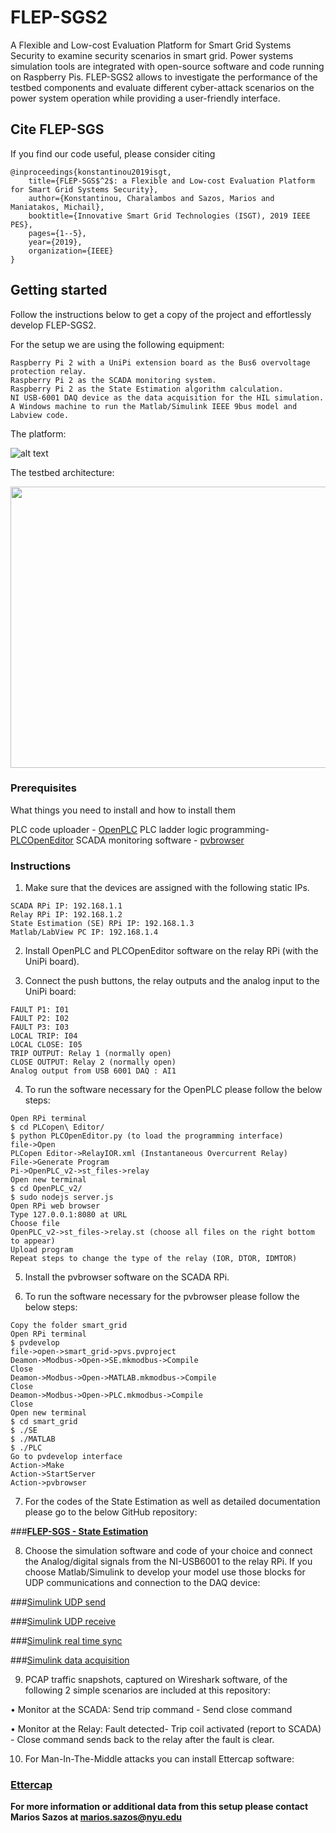 # FLEP-SGS2
A Flexible and Low-cost Evaluation Platform for Smart Grid Systems Security to examine security scenarios in smart
grid. Power systems simulation tools are integrated with open-source software and code running on Raspberry Pis. FLEP-SGS2
allows to investigate the performance of the testbed components and evaluate different cyber-attack scenarios on the power system operation while providing a user-friendly interface.

## Cite FLEP-SGS
If you find our code useful, please consider citing
```
@inproceedings{konstantinou2019isgt,
    title={FLEP-SGS$^2$: a Flexible and Low-cost Evaluation Platform for Smart Grid Systems Security},
    author={Konstantinou, Charalambos and Sazos, Marios and Maniatakos, Michail},
    booktitle={Innovative Smart Grid Technologies (ISGT), 2019 IEEE PES},
    pages={1--5},
    year={2019},
    organization={IEEE}
}
```

## Getting started
Follow the instructions below to get a copy of the project and effortlessly develop FLEP-SGS2.

For the setup we are using the following equipment:
```
Raspberry Pi 2 with a UniPi extension board as the Bus6 overvoltage protection relay. 
Raspberry Pi 2 as the SCADA monitoring system. 
Raspberry Pi 2 as the State Estimation algorithm calculation. 
NI USB-6001 DAQ device as the data acquisition for the HIL simulation.
A Windows machine to run the Matlab/Simulink IEEE 9bus model and Labview code.
```
The platform:

![alt text](https://github.com/momalab/FLEP-SGS2/blob/master/Setup.png)

The testbed architecture:

<p align="center">
  <img width="690" height="450" src="https://github.com/momalab/FLEP-SGS2/blob/master/Setup_configuration.png">
</p>

### Prerequisites

What things you need to install and how to install them

PLC code uploader - [OpenPLC](http://www.openplcproject.com/getting-started)
PLC ladder logic programming- [PLCOpenEditor](http://www.openplcproject.com/plcopen-editor)
SCADA monitoring software - [pvbrowser](https://pvbrowser.de/pvbrowser/index.php?lang=en&menu=6)

### Instructions

1. Make sure that the devices are assigned with the following static IPs.
```
SCADA RPi IP: 192.168.1.1
Relay RPi IP: 192.168.1.2
State Estimation (SE) RPi IP: 192.168.1.3
Matlab/LabView PC IP: 192.168.1.4
```
2. Install OpenPLC and PLCOpenEditor software on the relay RPi (with the UniPi board).

3. Connect the push buttons, the relay outputs and the analog input to the UniPi board:
```
FAULT P1: I01
FAULT P2: I02
FAULT P3: I03
LOCAL TRIP: I04
LOCAL CLOSE: I05
TRIP OUTPUT: Relay 1 (normally open)
CLOSE OUTPUT: Relay 2 (normally open)
Analog output from USB 6001 DAQ : AI1
```

4. To run the software necessary for the OpenPLC please follow the below steps:
```
Open RPi terminal
$ cd PLCopen\ Editor/
$ python PLCOpenEditor.py (to load the programming interface)
file->Open
PLCopen Editor->RelayIOR.xml (Instantaneous Overcurrent Relay)
File->Generate Program
Pi->OpenPLC_v2->st_files->relay
Open new terminal
$ cd OpenPLC_v2/
$ sudo nodejs server.js
Open RPi web browser
Type 127.0.0.1:8080 at URL
Choose file
OpenPLC_v2->st_files->relay.st (choose all files on the right bottom to appear)
Upload program
Repeat steps to change the type of the relay (IOR, DTOR, IDMTOR)
```

5. Install the pvbrowser software on the SCADA RPi.

6. To run the software necessary for the pvbrowser please follow the below steps:

```
Copy the folder smart_grid
Open RPi terminal
$ pvdevelop
file->open->smart_grid->pvs.pvproject
Deamon->Modbus->Open->SE.mkmodbus->Compile
Close
Deamon->Modbus->Open->MATLAB.mkmodbus->Compile
Close
Deamon->Modbus->Open->PLC.mkmodbus->Compile
Close
Open new terminal
$ cd smart_grid
$ ./SE
$ ./MATLAB
$ ./PLC
Go to pvdevelop interface
Action->Make
Action->StartServer
Action->pvbrowser
```

7. For the codes of the State Estimation as well as detailed documentation please go to the below GitHub repository:

###**[FLEP-SGS - State Estimation](https://github.com/harryskon/FLEP-SGS-2)**

8. Choose the simulation software and code of your choice and connect the Analog/digital signals from the NI-USB6001 to the relay RPi. If you choose Matlab/Simulink to develop your model use those blocks for UDP communications and connection to the DAQ device:

###[Simulink UDP send](https://www.mathworks.com/help/supportpkg/parrot/ref/udpsend.html)

###[Simulink UDP receive](https://www.mathworks.com/help/supportpkg/parrot/ref/udpreceive.html)

###[Simulink real time sync](https://www.mathworks.com/help/sldrt/ref/realtimesync.html)

###[Simulink data acquisition](https://www.mathworks.com/help/daq/simulink-data-acquisition.html)

9. PCAP traffic snapshots, captured on Wireshark software, of the following 2 simple scenarios are included at this repository:

  • Monitor at the SCADA: Send trip command - Send close command
  
  • Monitor at the Relay: Fault detected- Trip coil activated (report to SCADA) - Close command sends back to the relay after the fault is clear.

10. For Man-In-The-Middle attacks you can install Ettercap software:

### [Ettercap](https://www.ettercap-project.org/)

**For more information or additional data from this setup please contact Marios Sazos at marios.sazos@nyu.edu**
